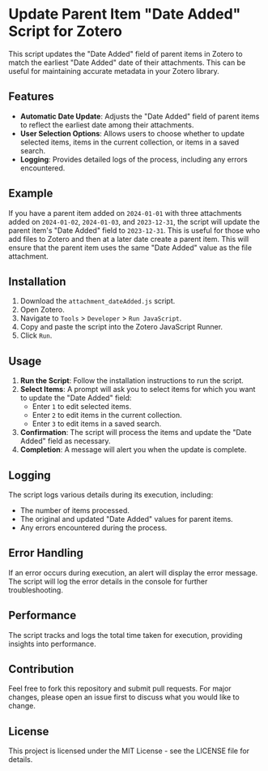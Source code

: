 # Update Parent Item "Date Added" Script for Zotero

This script updates the "Date Added" field of parent items in Zotero to match the earliest "Date Added" date of their attachments. This can be useful for maintaining accurate metadata in your Zotero library.

## Features

- **Automatic Date Update**: Adjusts the "Date Added" field of parent items to reflect the earliest date among their attachments.
- **User Selection Options**: Allows users to choose whether to update selected items, items in the current collection, or items in a saved search.
- **Logging**: Provides detailed logs of the process, including any errors encountered.

## Example

If you have a parent item added on `2024-01-01` with three attachments added on `2024-01-02`, `2024-01-03`, and `2023-12-31`, the script will update the parent item's "Date Added" field to `2023-12-31`. This is useful for those who add files to Zotero and then at a later date create a parent item. This will ensure that the parent item uses the same "Date Added" value as the file attachment.

## Installation

1. Download the `attachment_dateAdded.js` script.
2. Open Zotero.
3. Navigate to `Tools` > `Developer` > `Run JavaScript`.
4. Copy and paste the script into the Zotero JavaScript Runner.
5. Click `Run`.

## Usage

1. **Run the Script**: Follow the installation instructions to run the script.
2. **Select Items**: A prompt will ask you to select items for which you want to update the "Date Added" field:
   - Enter `1` to edit selected items.
   - Enter `2` to edit items in the current collection.
   - Enter `3` to edit items in a saved search.
3. **Confirmation**: The script will process the items and update the "Date Added" field as necessary.
4. **Completion**: A message will alert you when the update is complete.

## Logging

The script logs various details during its execution, including:
- The number of items processed.
- The original and updated "Date Added" values for parent items.
- Any errors encountered during the process.

## Error Handling

If an error occurs during execution, an alert will display the error message. The script will log the error details in the console for further troubleshooting.

## Performance

The script tracks and logs the total time taken for execution, providing insights into performance.

## Contribution

Feel free to fork this repository and submit pull requests. For major changes, please open an issue first to discuss what you would like to change.

## License

This project is licensed under the MIT License - see the LICENSE file for details.